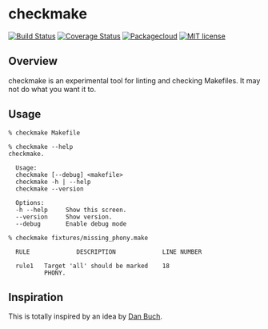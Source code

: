# checkmake

[![Build Status](https://travis-ci.org/mrtazz/checkmake.svg?branch=master)](https://travis-ci.org/mrtazz/checkmake)
[![Coverage Status](https://coveralls.io/repos/mrtazz/checkmake/badge.svg?branch=master&service=github)](https://coveralls.io/github/mrtazz/checkmake?branch=master)
[![Packagecloud](https://img.shields.io/badge/packagecloud-available-brightgreen.svg)](https://packagecloud.io/mrtazz/checkmake)
[![MIT license](https://img.shields.io/badge/license-MIT-blue.svg)](http://opensource.org/licenses/MIT)

## Overview
checkmake is an experimental tool for linting and checking Makefiles. It may
not do what you want it to.

## Usage

```
% checkmake Makefile

% checkmake --help
checkmake.

  Usage:
  checkmake [--debug] <makefile>
  checkmake -h | --help
  checkmake --version

  Options:
  -h --help     Show this screen.
  --version     Show version.
  --debug       Enable debug mode

% checkmake fixtures/missing_phony.make

  RULE             DESCRIPTION             LINE NUMBER

  rule1   Target 'all' should be marked    18
          PHONY.
```

## Inspiration
This is totally inspired by an idea by [Dan
Buch](https://twitter.com/meatballhat/status/768112351924985856).

